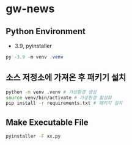 # gw-news

## Python Environment
- 3.9, pyinstaller
```powershell
py -3.9 -m venv .venv
```

## 소스 저정소에 가져온 후 패키기 설치
```sh
python -m venv .venv # 가상환경 생성
source venv/bin/activate # 가상환경 활성화
pip install -r requirements.txt # 패키지 설치
```

## Make Executable File
```sh
pyinstaller -F xx.py
```
